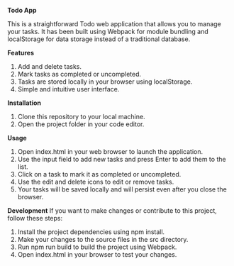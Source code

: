 **Todo App**

This is a straightforward Todo web application that allows you to manage your tasks. It has been built using Webpack for module bundling and localStorage for data storage instead of a traditional database.

**Features**
1. Add and delete tasks.
2. Mark tasks as completed or uncompleted.
3. Tasks are stored locally in your browser using localStorage.
4. Simple and intuitive user interface.

**Installation**
1. Clone this repository to your local machine.
2. Open the project folder in your code editor.

**Usage**
1. Open index.html in your web browser to launch the application.
2. Use the input field to add new tasks and press Enter to add them to the list.
3. Click on a task to mark it as completed or uncompleted.
4. Use the edit and delete icons to edit or remove tasks.
5. Your tasks will be saved locally and will persist even after you close the browser.

**Development**
If you want to make changes or contribute to this project, follow these steps:
1. Install the project dependencies using npm install.
2. Make your changes to the source files in the src directory.
3. Run npm run build to build the project using Webpack.
4. Open index.html in your browser to test your changes.
